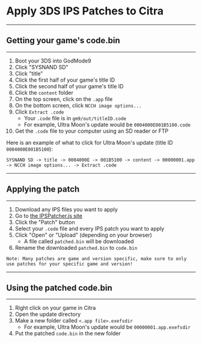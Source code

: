 # Apply 3DS IPS Patches to Citra

---
## Getting your game's code.bin
---

1. Boot your 3DS into GodMode9
2. Click "SYSNAND SD"
3. Click "title"
4. Click the first half of your game's title ID
5. Click the second half of your game's title ID
6. Click the `content` folder
7. On the top screen, click on the `.app` file
8. On the bottom screen, click `NCCH image options...`
9. Click `Extract .code`
    - Your `.code` file is in `gm9/out/titleID.code`
    - For example, Ultra Moon's update would be `0004000E001B5100.code`
10. Get the `.code` file to your computer using an SD reader or FTP

Here is an example of what to click for Ultra Moon's update (title ID `0004000E001B5100`):
```
SYSNAND SD -> title -> 0004000E -> 001B5100 -> content -> 00000001.app -> NCCH image options... -> Extract .code
```

---
## Applying the patch
---

1. Download any IPS files you want to apply
2. Go to [the IPSPatcher.js site](https://zaksabeast.github.io/ipspatcher.js/build/)
3. Click the "Patch" button
4. Select your `.code` file and every IPS patch you want to apply
5. Click "Open" or "Upload" (depending on your browser)
    - A file called `patched.bin` will be downloaded
6. Rename the downloaded `patched.bin` to `code.bin`

```
Note: Many patches are game and version specific, make sure to only use patches for your specific game and version!
```

---
## Using the patched code.bin
---

1. Right click on your game in Citra
2. Open the update directory
3. Make a new folder called `<.app file>.exefsdir`
    - For example, Ultra Moon's update would be `00000001.app.exefsdir`
4. Put the patched `code.bin` in the new folder
